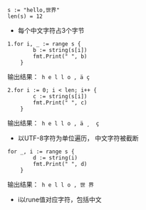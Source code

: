 

```golang
s := "hello,世界"
len(s) = 12 
```

* 每个中文字符占3个字节 

```
1.for i, _ := range s {
		b := string(s[i])
		fmt.Print(" ", b)
	}
```

输出结果：` h e l l o , ä ç` 

```
2.for i := 0; i < len; i++ {
		c := string(s[i])
		fmt.Print(" ", c)
	}
```

输出结果：` h e l l o , ä ¸  ç`

* 以UTF-8字符为单位遍历， 中文字符被截断



```
for _, i := range s {  
		d := string(i)
		fmt.Print(" ", d)
	}
```

输出结果：` h e l l o , 世 界`

* i以rune值对应字符，包括中文



